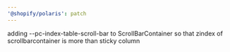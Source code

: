 ```yaml
---
'@shopify/polaris': patch
---
```


adding --pc-index-table-scroll-bar to ScrollBarContainer so that zindex of scrollbarcontainer is more than sticky column

